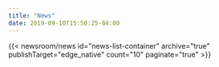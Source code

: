 ```yaml
---
title: "News"
date: 2019-09-10T15:50:25-04:00
---
```


{{< newsroom/news id="news-list-container" archive="true" publishTarget="edge_native" count="10" paginate="true" >}}
